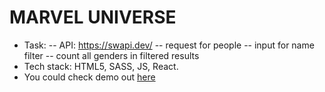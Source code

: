 # MARVEL UNIVERSE
- Task: 
  -- API: https://swapi.dev/
  -- request for people
  -- input for name filter
  -- count all genders in filtered results
- Tech stack: HTML5, SASS, JS, React.
- You could check demo out [here](https://star-wars-gold.vercel.app/)

